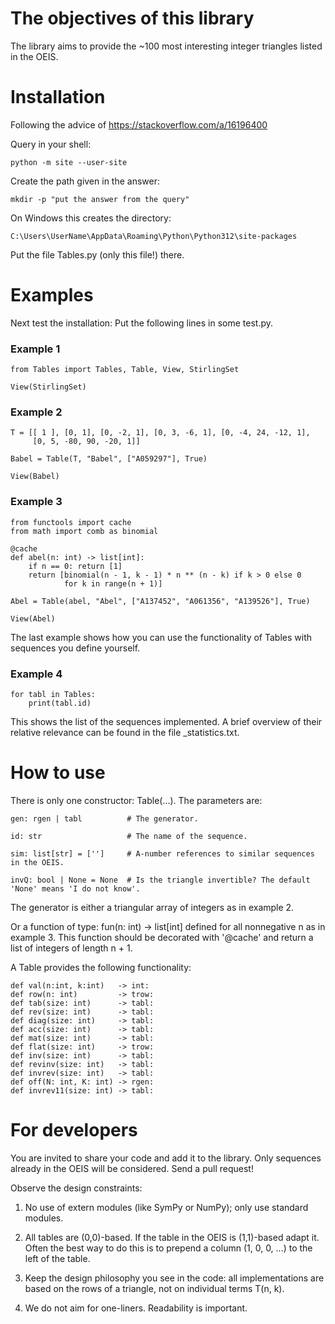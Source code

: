 # The objectives of this library

The library aims to provide the ~100 most interesting integer triangles listed in the OEIS. 


# Installation

Following the advice of https://stackoverflow.com/a/16196400

Query in your shell: 

    python -m site --user-site

Create the path given in the answer: 

    mkdir -p "put the answer from the query"

On Windows this creates the directory:

    C:\Users\UserName\AppData\Roaming\Python\Python312\site-packages

Put the file Tables.py (only this file!) there.

# Examples

Next test the installation: Put the following lines in some test.py.

 ### Example 1
    from Tables import Tables, Table, View, StirlingSet

    View(StirlingSet)


### Example 2
    T = [[ 1 ], [0, 1], [0, -2, 1], [0, 3, -6, 1], [0, -4, 24, -12, 1], 
         [0, 5, -80, 90, -20, 1]]

    Babel = Table(T, "Babel", ["A059297"], True)

    View(Babel)


 ### Example 3
    from functools import cache
    from math import comb as binomial

    @cache
    def abel(n: int) -> list[int]:
        if n == 0: return [1]
        return [binomial(n - 1, k - 1) * n ** (n - k) if k > 0 else 0 
                for k in range(n + 1)]

    Abel = Table(abel, "Abel", ["A137452", "A061356", "A139526"], True)

    View(Abel)

The last example shows how you can use the functionality of Tables with sequences you define yourself.

### Example 4
    for tabl in Tables: 
        print(tabl.id)

This shows the list of the sequences implemented. A brief overview of their relative relevance can be found in the file _statistics.txt.


# How to use

There is only one constructor: Table(...). The parameters are:

    gen: rgen | tabl          # The generator.

    id: str                   # The name of the sequence.

    sim: list[str] = ['']     # A-number references to similar sequences in the OEIS.

    invQ: bool | None = None  # Is the triangle invertible? The default 'None' means 'I do not know'.


The generator is either a triangular array of integers as in example 2.

Or a function of type: fun(n: int) -> list[int] defined for all nonnegative n as in example 3. 
This function should be decorated with '@cache' and return a list of integers of length n + 1.

A Table provides the following functionality:

    def val(n:int, k:int)   -> int:
    def row(n: int)         -> trow:
    def tab(size: int)      -> tabl:
    def rev(size: int)      -> tabl:
    def diag(size: int)     -> tabl:
    def acc(size: int)      -> tabl:
    def mat(size: int)      -> tabl:
    def flat(size: int)     -> trow:
    def inv(size: int)      -> tabl:
    def revinv(size: int)   -> tabl:
    def invrev(size: int)   -> tabl:
    def off(N: int, K: int) -> rgen:
    def invrev11(size: int) -> tabl:


# For developers

You are invited to share your code and add it to the library. Only sequences already in the OEIS will be considered.
Send a pull request!

Observe the design constraints:

  1) No use of extern modules (like SymPy or NumPy); only use standard modules.

  2) All tables are (0,0)-based. If the table in the OEIS is (1,1)-based adapt it. Often the best way to do this is to prepend a column (1, 0, 0, ...) to the left of the table.

  3) Keep the design philosophy you see in the code: all implementations are based on the rows of a triangle, not on individual terms T(n, k).

  4) We do not aim for one-liners. Readability is important.
